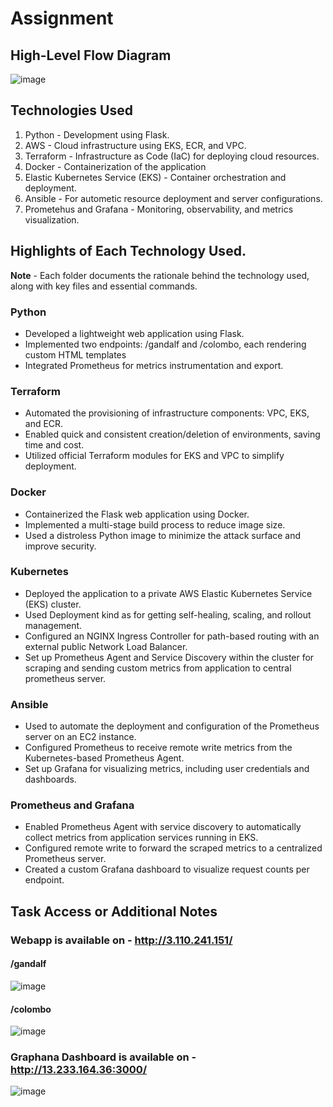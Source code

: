 # Assignment

## High-Level Flow Diagram
 ![image](https://github.com/user-attachments/assets/6f4f6159-5393-401f-b254-7dc100a652bc)
## Technologies Used
 1. Python - Development using Flask.
 2. AWS - Cloud infrastructure using EKS, ECR, and VPC.
 3. Terraform -  Infrastructure as Code (IaC) for deploying cloud resources.
 4. Docker - Containerization of the application
 5. Elastic Kubernetes Service (EKS) - Container orchestration and deployment.
 6. Ansible - For autometic resource deployment and server configurations. 
 7. Prometehus and Grafana -  Monitoring, observability, and metrics visualization.

##  Highlights of Each Technology Used.
 **Note** - Each folder documents the rationale behind the technology used, along with key files and essential commands.

### Python 
- Developed a lightweight web application using Flask.
- Implemented two endpoints: /gandalf and /colombo, each rendering custom HTML templates
- Integrated Prometheus for metrics instrumentation and export.

### Terraform 
- Automated the provisioning of infrastructure components: VPC, EKS, and ECR.
- Enabled quick and consistent creation/deletion of environments, saving time and cost.
- Utilized official Terraform modules for EKS and VPC to simplify deployment.

### Docker
- Containerized the Flask web application using Docker.
- Implemented a multi-stage build process to reduce image size.
- Used a distroless Python image to minimize the attack surface and improve security.

### Kubernetes
- Deployed the application to a private AWS Elastic Kubernetes Service (EKS) cluster.
- Used Deployment kind as for getting self-healing, scaling, and rollout management.
- Configured an NGINX Ingress Controller for path-based routing with an external public Network Load Balancer.
- Set up Prometheus Agent and Service Discovery within the cluster for scraping and sending custom metrics from application to central prometheus server.

### Ansible
- Used to automate the deployment and configuration of the Prometheus server on an EC2 instance.
- Configured Prometheus to receive remote write metrics from the Kubernetes-based Prometheus Agent.
- Set up Grafana for visualizing metrics, including user credentials and dashboards.
  
### Prometheus and Grafana
- Enabled Prometheus Agent with service discovery to automatically collect metrics from application services running in EKS.
- Configured remote write to forward the scraped metrics to a centralized Prometheus server.
- Created a custom Grafana dashboard to visualize request counts per endpoint.

##  Task Access or Additional Notes

### Webapp is available on - http://3.110.241.151/
   #### /gandalf
   ![image](https://github.com/user-attachments/assets/96375ae9-daf7-47bc-a662-31d35370bef0)

   #### /colombo
   ![image](https://github.com/user-attachments/assets/3ae48381-9d60-48a3-98ca-bd7945ea78b3)

   
### Graphana Dashboard is available on - http://13.233.164.36:3000/
![image](https://github.com/user-attachments/assets/aceef6b5-de67-4d6b-b212-4cfd71c2b039)


